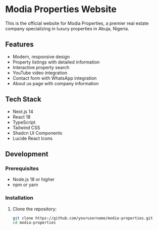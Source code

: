 # Modia Properties Website

This is the official website for Modia Properties, a premier real estate company specializing in luxury properties in Abuja, Nigeria.

## Features

- Modern, responsive design
- Property listings with detailed information
- Interactive property search
- YouTube video integration
- Contact form with WhatsApp integration
- About us page with company information

## Tech Stack

- Next.js 14
- React 18
- TypeScript
- Tailwind CSS
- Shadcn UI Components
- Lucide React Icons

## Development

### Prerequisites

- Node.js 18 or higher
- npm or yarn

### Installation

1. Clone the repository:
   ```bash
   git clone https://github.com/yourusername/modia-properties.git
   cd modia-properties

